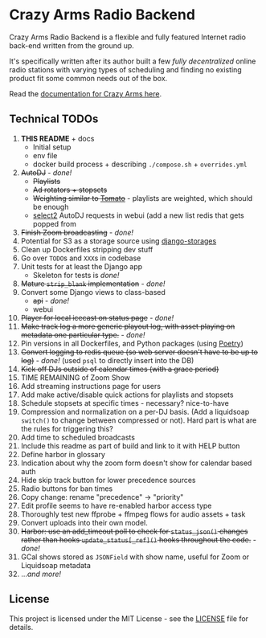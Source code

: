# Crazy Arms Radio Backend

Crazy Arms Radio Backend is a flexible and fully featured Internet radio back-end
written from the ground up.

It's specifically written after its author built a few _fully decentralized_
online radio stations with varying types of scheduling and finding no existing
product fit some common needs out of the box.

Read the [documentation for Crazy Arms here](https://dtcooper.github.io/carb).

## Technical TODOs

1. **THIS README** + docs
    - Initial setup
    - env file
    - docker build process + describing `./compose.sh` + `overrides.yml`
1. ~~AutoDJ~~ - _done!_
    - ~~Playlists~~
    - ~~Ad rotators + stopsets~~
    - ~~Weighting similar to [Tomato](https://github.com/dtcooper/tomato)~~ -
      playlists are weighted, which should be enough
    - [select2](https://django-easy-select2.readthedocs.io/) AutoDJ requests in
      webui (add a new list redis that gets popped from
1. ~~Finish Zoom broadcasting~~ - _done!_
1. Potential for S3 as a storage source using
   [django-storages](https://django-storages.readthedocs.io/)
1. Clean up Dockerfiles stripping dev stuff
1. Go over `TODO`s and `XXX`s in codebase
1. Unit tests for at least the Django app
    - Skeleton for tests is _done!_
1. ~~Mature `strip_blank` implementation~~ - _done!_
1. Convert some Django views to class-based
    - ~~api~~ - _done!_
    - webui
1. ~~Player for local icecast on status page~~ - _done!_
1. ~~Make track log a more generic playout log, with asset playing on metadata one
   particular type.~~ - _done!_
1. Pin versions in all Dockerfiles, and Python packages
  (using [Poetry](https://python-poetry.org/))
1. ~~Convert logging to redis queue (so web server doesn't have to be up to log)~~ - _done!_
   (used `psql` to directly insert into the DB)
1. ~~Kick off DJs outside of calendar times (with a grace period)~~
1. TIME REMAINING of Zoom Show
1. Add streaming instructions page for users
1. Add make active/disable quick actions for playlists and stopsets
1. Schedule stopsets at specific times - necessary? nice-to-have
1. Compression and normalization on a per-DJ basis. (Add a liquidsoap `switch()` to
  change between compressed or not). Hard part is what are the rules for triggering this?
1. Add time to scheduled broadcasts
1. Include this readme as part of build and link to it with HELP button
1. Define harbor in glossary
1. Indication about why the zoom form doesn't show for calendar based auth
1. Hide skip track button for lower precedence sources
1. Radio buttons for ban times
1. Copy change: rename "precedence" -> "priority"
1. Edit profile seems to have re-enabled harbor access type
1. Thoroughly test new ffprobe + ffmpeg flows for audio assets + task
1. Convert uploads into their own model.
1. ~~Harbor: use an add_timeout poll to check for `status_json()` changes rather than
  hooks `update_status[_ref]()` hooks throughout the code.~~ - _done!_
1. GCal shows stored as `JSONField` with show name, useful for Zoom or Liquidsoap
  metadata
1. ..._and more!_
## License

This project is licensed under the MIT License - see the [LICENSE](LICENSE) file
for details.
